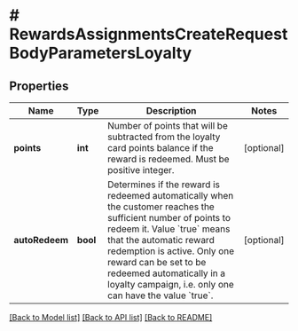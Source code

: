 # # RewardsAssignmentsCreateRequestBodyParametersLoyalty

## Properties

Name | Type | Description | Notes
------------ | ------------- | ------------- | -------------
**points** | **int** | Number of points that will be subtracted from the loyalty card points balance if the reward is redeemed. Must be positive integer. | [optional]
**autoRedeem** | **bool** | Determines if the reward is redeemed automatically when the customer reaches the sufficient number of points to redeem it. Value &#x60;true&#x60; means that the automatic reward redemption is active. Only one reward can be set to be redeemed automatically in a loyalty campaign, i.e. only one can have the value &#x60;true&#x60;. | [optional]

[[Back to Model list]](../../README.md#models) [[Back to API list]](../../README.md#endpoints) [[Back to README]](../../README.md)
